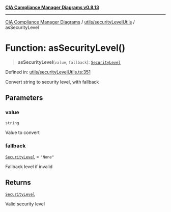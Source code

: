 [**CIA Compliance Manager Diagrams v0.8.13**](../../../README.md)

***

[CIA Compliance Manager Diagrams](../../../modules.md) / [utils/securityLevelUtils](../README.md) / asSecurityLevel

# Function: asSecurityLevel()

> **asSecurityLevel**(`value`, `fallback`): [`SecurityLevel`](../../../types/cia/type-aliases/SecurityLevel.md)

Defined in: [utils/securityLevelUtils.ts:351](https://github.com/Hack23/cia-compliance-manager/blob/2f6ce8651c6fa9a0d9c8860576f0ee67ef038efd/src/utils/securityLevelUtils.ts#L351)

Convert string to security level, with fallback

## Parameters

### value

`string`

Value to convert

### fallback

[`SecurityLevel`](../../../types/cia/type-aliases/SecurityLevel.md) = `"None"`

Fallback level if invalid

## Returns

[`SecurityLevel`](../../../types/cia/type-aliases/SecurityLevel.md)

Valid security level
